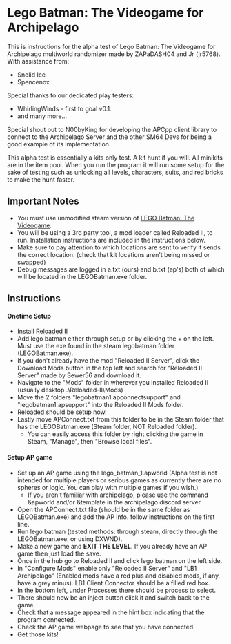 # Lego Batman: The Videogame for Archipelago
This is instructions for the alpha test of Lego Batman: The Videogame for Archipelago multiworld randomizer made by ZAPaDASH04 and Jr (jr5768).
With assistance from:
- Snolid Ice
- Spencenox

Special thanks to our dedicated play testers:
- WhirlingWinds - first to goal v0.1.
- and many more...

Special shout out to N00byKing for developing the APCpp client library to connect to the Archipelago Server and the other SM64 Devs for being a good example of its implementation.

This alpha test is essentially a kits only test. A kit hunt if you will. All minikits are in the item pool. When you run the program it will run some setup for the sake of testing such as unlocking all levels, characters, suits, and red bricks to make the hunt faster.
## Important Notes
- You must use unmodified steam version of [LEGO Batman: The Videogame](https://store.steampowered.com/app/21000/LEGO_Batman_The_Videogame).
- You will be using a 3rd party tool, a mod loader called Reloaded II, to run. Installation instructions are included in the instructions below.
- Make sure to pay attention to which locations are sent to verify it sends the correct location. (check that kit locations aren't being missed or swapped)
- Debug messages are logged in a.txt (ours) and b.txt (ap's) both of which will be located in the LEGOBatman.exe folder.

## Instructions

#### Onetime Setup

- Install [Reloaded II](https://reloaded-project.github.io/Reloaded-II/QuickStart)
- Add lego batman either through setup or by clicking the + on the left. Must use the exe found in the steam legobatman folder (LEGOBatman.exe).
- If you don't already have the mod "Reloaded II Server", click the Download Mods button in the top left and search for "Reloaded II Server" made by Sewer56 and download it.
- Navigate to the "Mods" folder in wherever you installed Reloaded II (usually desktop .\Reloaded-II\Mods)
- Move the 2 folders "legobatman1.apconnectsupport" and "legobatman1.apsupport" into the Reloaded II Mods folder.
- Reloaded should be setup now.
- Lastly move APConnect.txt from this folder to be in the Steam folder that has the LEGOBatman.exe (Steam folder, NOT Reloaded folder).
    - You can easily access this folder by right clicking the game in Steam, "Manage", then "Browse local files".
  
#### Setup AP game
- Set up an AP game using the lego_batman_1.apworld (Alpha test is not intended for multiple players or serious games as currently there are no spheres or logic. You can play with multiple games if you wish.)
    - If you aren't familiar with archipelago, please use the command &apworld and/or &template in the archipelago discord server.
- Open the APConnect.txt file (should be in the same folder as LEGOBatman.exe) and add the AP info. follow instructions on the first line.
- Run lego batman (tested methods: through steam, directly through the LEGOBatman.exe, or using DXWND).
- Make a new game and **EXIT THE LEVEL**. If you already have an AP game then just load the save.
- Once in the hub go to Reloaded II and click lego batman on the left side.
- In "Configure Mods" enable only "Reloaded II Server" and "LB1 Archipelago" (Enabled mods have a red plus and disabled mods, if any, have a grey minus). LB1 Client Connector should be a filled red box.
- In the bottom left, under Processes there should be process to select.
- There should now be an inject button click it and switch back to the game.
- Check that a message appeared in the hint box indicating that the program connected.
- Check the AP game webpage to see that you have connected.
- Get those kits!


